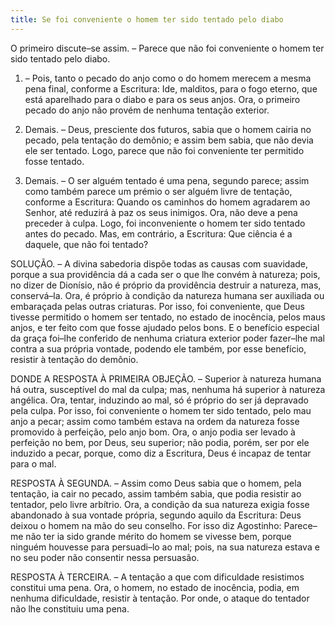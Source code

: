 ```yaml
---
title: Se foi conveniente o homem ter sido tentado pelo diabo
---
```


O primeiro discute–se assim. – Parece que não foi conveniente o homem ter sido tentado pelo diabo.  

1. – Pois, tanto o pecado do anjo como o do homem merecem a mesma pena final, conforme a Escritura: Ide, malditos, para o fogo eterno, que está aparelhado para o diabo e para os seus anjos. Ora, o primeiro pecado do anjo não provém de nenhuma tentação exterior.  

2. Demais. – Deus, presciente dos futuros, sabia que o homem cairia no pecado, pela tentação do demônio; e assim bem sabia, que não devia ele ser tentado. Logo, parece que não foi conveniente ter permitido fosse tentado.  

3. Demais. – O ser alguém tentado é uma pena, segundo parece; assim como também parece um prémio o ser alguém livre de tentação, conforme a Escritura: Quando os caminhos do homem agradarem ao Senhor, até reduzirá à paz os seus inimigos. Ora, não deve a pena preceder à culpa. Logo, foi inconveniente o homem ter sido tentado antes do pecado.  Mas, em contrário, a Escritura: Que ciência é a daquele, que não foi tentado?  

SOLUÇÃO. – A divina sabedoria dispõe todas as causas com suavidade, porque a sua providência dá a cada ser o que lhe convém à natureza; pois, no dizer de Dionísio, não é próprio da providência destruir a natureza, mas, conservá–la. Ora, é próprio à condição da natureza humana ser auxiliada ou embaraçada pelas outras criaturas. Por isso, foi conveniente, que Deus tivesse permitido o homem ser tentado, no estado de inocência, pelos maus anjos, e ter feito com que fosse ajudado pelos bons. E o benefício especial da graça foi–lhe conferido de nenhuma criatura exterior poder fazer–lhe mal contra a sua própria vontade, podendo ele também, por esse benefício, resistir à tentação do demônio.  

DONDE A RESPOSTA À PRIMEIRA OBJEÇÃO. – Superior à natureza humana há outra, susceptível do mal da culpa; mas, nenhuma há superior à natureza angélica. Ora, tentar, induzindo ao mal, só é próprio do ser já depravado pela culpa. Por isso, foi conveniente o homem ter sido tentado, pelo mau anjo a pecar; assim como também estava na ordem da natureza fosse promovido à perfeição, pelo anjo bom. Ora, o anjo podia ser levado à perfeição no bem, por Deus, seu superior; não podia, porém, ser por ele induzido a pecar, porque, como diz a Escritura, Deus é incapaz de tentar para o mal.  

RESPOSTA À SEGUNDA. – Assim como Deus sabia que o homem, pela tentação, ia cair no pecado, assim também sabia, que podia resistir ao tentador, pelo livre arbítrio. Ora, a condição da sua natureza exigia fosse abandonado à sua vontade própria, segundo aquilo da Escritura: Deus deixou o homem na mão do seu conselho. For isso diz Agostinho: Parece–me não ter ia sido grande mérito do homem se vivesse bem, porque ninguém houvesse para persuadi–lo ao mal; pois, na sua natureza estava e no seu poder não consentir nessa persuasão.  

RESPOSTA À TERCEIRA. – A tentação a que com dificuldade resistimos constitui uma pena. Ora, o homem, no estado de inocência, podia, em nenhuma dificuldade, resistir à tentação. Por onde, o ataque do tentador não lhe constituiu uma pena.